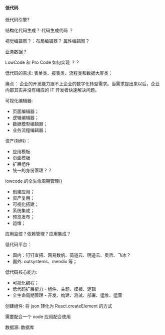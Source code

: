 #### 低代码

低代码引擎?

结构化代码生成？ 代码生成代码 ？

视觉编辑器？：布局编辑器？ 属性编辑器？

业务数据？

LowCode 和 Pro Code 如何实现 ？？



低代码的需求: 表单类、报表类、流程类和数据大屏类；

痛点： 企业的开发能力跟不上企业的数字化转型需求。当需求提出来以后，企业内部其实并没有相应的 IT 开发者快速解决问题。

可视化编辑器:
- 页面编辑器；
- 逻辑编辑器；
- 数据模型编辑器；
- 业务流程编辑器；


资产(物料)：
- 应用模板
- 页面模板
- 扩展组件
- 统一的身份管理？？


lowcode 的全生命周期管理()
- 创建应用；
- 资产复用；
- 可视化搭建；
- 系统集成；
- 预览发布；
- 运维；


应用监控？依赖管理？应用集成？


低代码平台：
- 国内：钉钉宜搭、网易数帆、简道云、明道云、奥哲、飞冰？
- 国外: outsystems、mendix 等；

低代码核心能力:
- 可视化编程；
- 低代码扩展能力 - 组件、主题、模板、逻辑
- 全生命周期管理 - 开发、构建、测试、部署、运维、运营

创建组件: 将 json 转化为 React.createElement 的方式

需要配合一个 node 应用配合使用

数据源: 数据库




